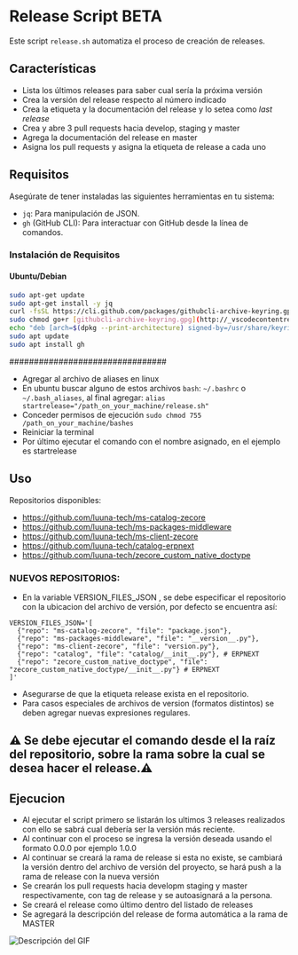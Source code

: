 # Release Script BETA

Este script `release.sh` automatiza el proceso de creación de releases.

## Características
- Lista los últimos releases para saber cual sería la próxima versión
- Crea la versión del release respecto al número indicado
- Crea la etiqueta y la documentación del release y lo setea como *last release* 
- Crea y abre 3 pull requests hacia develop, staging y master 
- Agrega la documentación del release en master
- Asigna los pull requests y asigna la etiqueta de release a cada uno

## Requisitos

Asegúrate de tener instaladas las siguientes herramientas en tu sistema:

- `jq`: Para manipulación de JSON.
- `gh` (GitHub CLI): Para interactuar con GitHub desde la línea de comandos.

### Instalación de Requisitos
#### Ubuntu/Debian

```bash
sudo apt-get update
sudo apt-get install -y jq
curl -fsSL https://cli.github.com/packages/githubcli-archive-keyring.gpg | sudo dd of=/usr/share/keyrings/githubcli-archive-keyring.gpg
sudo chmod go+r [githubcli-archive-keyring.gpg](http://_vscodecontentref_/1)
echo "deb [arch=$(dpkg --print-architecture) signed-by=/usr/share/keyrings/githubcli-archive-keyring.gpg] https://cli.github.com/packages stable main" | sudo tee [github-cli.list](http://_vscodecontentref_/2) > /dev/null
sudo apt update
sudo apt install gh
```
################################ 
- Agregar al archivo de aliases en linux
- En ubuntu buscar alguno de estos archivos `bash`: `~/.bashrc` o `~/.bash_aliases`, al final agregar:
```alias startrelease="/path_on_your_machine/release.sh"```
- Conceder permisos de ejecución  ```sudo chmod 755 /path_on_your_machine/bashes```
- Reiniciar la terminal
- Por último ejecutar el comando con el nombre asignado, en el ejemplo es startrelease


## Uso
Repositorios disponibles:
- https://github.com/luuna-tech/ms-catalog-zecore
- https://github.com/luuna-tech/ms-packages-middleware
- https://github.com/luuna-tech/ms-client-zecore
- https://github.com/luuna-tech/catalog-erpnext
- https://github.com/luuna-tech/zecore_custom_native_doctype

### NUEVOS REPOSITORIOS:
- En la variable VERSION_FILES_JSON , se debe especificar el repositorio con la ubicacion del archivo de versión, por defecto se encuentra así:
```
VERSION_FILES_JSON='[
  {"repo": "ms-catalog-zecore", "file": "package.json"},
  {"repo": "ms-packages-middleware", "file": "__version__.py"},
  {"repo": "ms-client-zecore", "file": "version.py"},
  {"repo": "catalog", "file": "catalog/__init__.py"}, # ERPNEXT
  {"repo": "zecore_custom_native_doctype", "file": "zecore_custom_native_doctype/__init__.py"} # ERPNEXT
]'
```
- Asegurarse de que la etiqueta release exista en el repositorio.
- Para casos especiales de archivos de version (formatos distintos) se deben agregar nuevas expresiones regulares.
## ⚠️ Se debe ejecutar el comando desde el la raíz del repositorio, sobre la rama sobre la cual se desea hacer el release.⚠️

## Ejecucion
- Al ejecutar el script primero se listarán los ultimos 3 releases realizados con ello se sabrá cual debería ser la versión más reciente. 
- Al continuar con el proceso se ingresa la versión deseada usando el formato 0.0.0 por ejemplo 1.0.0
- Al continuar se creará la rama de release si esta no existe, se cambiará la versión dentro del archivo de versión del proyecto, se hará push a la rama de release con la nueva versión
- Se crearán los pull requests hacia developm staging y master respectivamente, con tag de release y se autoasignará a la persona.
- Se creará el release como último dentro del listado de releases
- Se agregará la descripción del release de forma automática a la rama de MASTER

![Descripción del GIF](https://github.com/innacroft/zemprovements/blob/main/script_release/screen-capture.gif)
